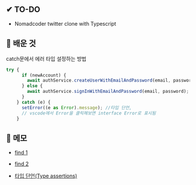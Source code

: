 ## ✔ TO-DO

- Nomadcoder twitter clone with Typescript

## 💾 배운 것

catch문에서 에러 타입 설정하는 방법

```javascript
try {
      if (newAccount) {
        await authService.createUserWithEmailAndPassword(email, password);
      } else {
        await authService.signInWithEmailAndPassword(email, password);
      }
    } catch (e) {
      setError((e as Error).message); //타입 단언,
      // vscode에서 Error을 클릭해보면 interface Error로 표시됨
    }
```

## 📝 메모

- [find 1](https://stackoverflow.com/questions/42618089/how-do-you-use-typed-errors-in-async-catch)

- [find 2](https://stackoverflow.com/questions/54649465/how-to-do-try-catch-and-finally-statements-in-typescript?noredirect=1&lq=1)

- [타입 단언(Type assertions)](https://typescript-kr.github.io/pages/basic-types.html#%ED%83%80%EC%9E%85-%EB%8B%A8%EC%96%B8-type-assertions)
